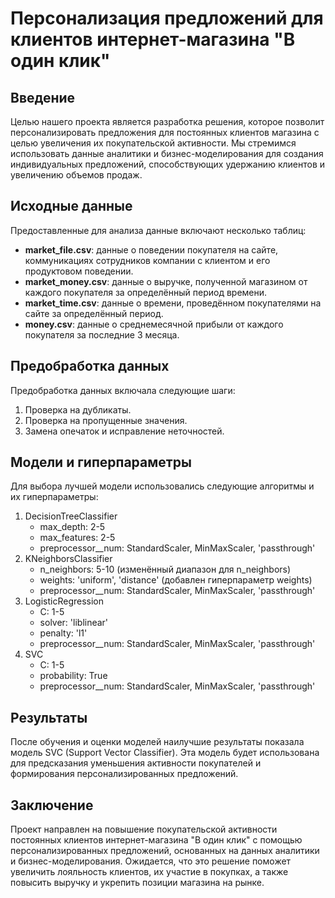 # Персонализация предложений для клиентов интернет-магазина "В один клик"

## Введение
Целью нашего проекта является разработка решения, которое позволит персонализировать предложения для постоянных клиентов магазина с целью увеличения их покупательской активности. Мы стремимся использовать данные аналитики и бизнес-моделирования для создания индивидуальных предложений, способствующих удержанию клиентов и увеличению объемов продаж.

## Исходные данные
Предоставленные для анализа данные включают несколько таблиц:
- **market_file.csv**: данные о поведении покупателя на сайте, коммуникациях сотрудников компании с клиентом и его продуктовом поведении.
- **market_money.csv**: данные о выручке, полученной магазином от каждого покупателя за определённый период времени.
- **market_time.csv**: данные о времени, проведённом покупателями на сайте за определённый период.
- **money.csv**: данные о среднемесячной прибыли от каждого покупателя за последние 3 месяца.

## Предобработка данных
Предобработка данных включала следующие шаги:
1. Проверка на дубликаты.
2. Проверка на пропущенные значения.
3. Замена опечаток и исправление неточностей.

## Модели и гиперпараметры
Для выбора лучшей модели использовались следующие алгоритмы и их гиперпараметры:
1. DecisionTreeClassifier
   - max_depth: 2-5
   - max_features: 2-5
   - preprocessor__num: StandardScaler, MinMaxScaler, 'passthrough'
2. KNeighborsClassifier
   - n_neighbors: 5-10 (изменённый диапазон для n_neighbors)
   - weights: 'uniform', 'distance' (добавлен гиперпараметр weights)
   - preprocessor__num: StandardScaler, MinMaxScaler, 'passthrough'
3. LogisticRegression
   - C: 1-5
   - solver: 'liblinear'
   - penalty: 'l1'
   - preprocessor__num: StandardScaler, MinMaxScaler, 'passthrough'
4. SVC
   - C: 1-5
   - probability: True
   - preprocessor__num: StandardScaler, MinMaxScaler, 'passthrough'

## Результаты
После обучения и оценки моделей наилучшие результаты показала модель SVC (Support Vector Classifier). Эта модель будет использована для предсказания уменьшения активности покупателей и формирования персонализированных предложений.

## Заключение
Проект направлен на повышение покупательской активности постоянных клиентов интернет-магазина "В один клик" с помощью персонализированных предложений, основанных на данных аналитики и бизнес-моделирования. Ожидается, что это решение поможет увеличить лояльность клиентов, их участие в покупках, а также повысить выручку и укрепить позиции магазина на рынке.
